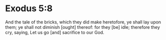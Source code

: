 # Exodus 5:8

And the tale of the bricks, which they did make heretofore, ye shall lay upon them; ye shall not diminish [ought] thereof: for they [be] idle; therefore they cry, saying, Let us go [and] sacrifice to our God.
